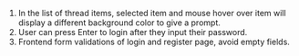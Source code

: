 1. In the list of thread items, selected item and mouse hover over item will display a different background color to give a prompt.
2. User can press Enter to login after they input their password.
3. Frontend form validations of login and register page, avoid empty fields.
